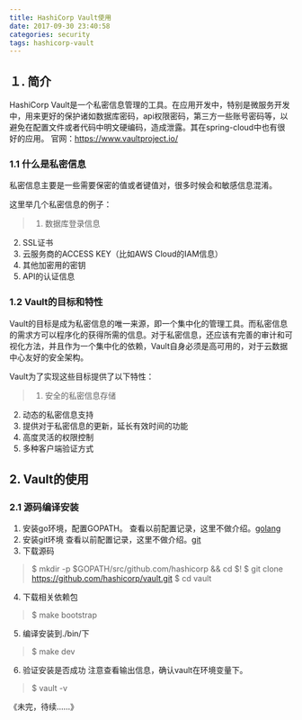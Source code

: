 ```yaml
---
title: HashiCorp Vault使用　
date: 2017-09-30 23:40:58
categories: security
tags: hashicorp-vault
---
```

## １. 简介
HashiCorp Vault是一个私密信息管理的工具。在应用开发中，特别是微服务开发中，用来更好的保护诸如数据库密码，api权限密码，第三方一些账号密码等，以避免在配置文件或者代码中明文硬编码，造成泄露。其在spring-cloud中也有很好的应用。
官网：https://www.vaultproject.io/

### 1.1 什么是私密信息
私密信息主要是一些需要保密的值或者键值对，很多时候会和敏感信息混淆。

这里举几个私密信息的例子：
> 1. 数据库登录信息
2. SSL证书
3. 云服务商的ACCESS KEY（比如AWS Cloud的IAM信息）
4. 其他加密用的密钥
5. API的认证信息

### 1.2 Vault的目标和特性
Vault的目标是成为私密信息的唯一来源，即一个集中化的管理工具。而私密信息的需求方可以程序化的获得所需的信息。对于私密信息，还应该有完善的审计和可视化方法，并且作为一个集中化的依赖，Vault自身必须是高可用的，对于云数据中心友好的安全架构。

Vault为了实现这些目标提供了以下特性：
> 1. 安全的私密信息存储
2. 动态的私密信息支持
3. 提供对于私密信息的更新，延长有效时间的功能
4. 高度灵活的权限控制
5. 多种客户端验证方式

## 2. Vault的使用

### 2.1 源码编译安装

1. 安装go环境，配置GOPATH。
查看以前配置记录，这里不做介绍。[golang](https://golang.org/)
2. 安装git环境
查看以前配置记录，这里不做介绍。[git](https://git-scm.com/)
3. 下载源码
> $ mkdir -p $GOPATH/src/github.com/hashicorp && cd $!
$ git clone https://github.com/hashicorp/vault.git
$ cd vault
4. 下载相关依赖包
> $ make bootstrap
5. 编译安装到./bin/下
> $ make dev
6. 验证安装是否成功
注意查看输出信息，确认vault在环境变量下。
> $ vault -v

《未完，待续……》





 
